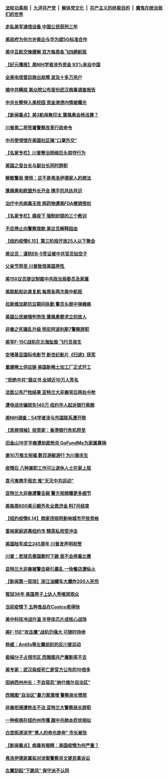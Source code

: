 

####  [法轮功真相](../../../../basic/blob/master/README.md?t=06161431) &nbsp;|&nbsp; [九评共产党](../../../../9ping.md/blob/master/README.md?t=06161431) &nbsp;|&nbsp; [解体党文化](../../../../jtdwh.md/blob/master/README.md?t=06161431)  &nbsp;|&nbsp; [共产主义的终极目的](../../../../gczydzjmd.md/blob/master/README.md?t=06161431) &nbsp;|&nbsp; [魔鬼在统治我们的世界](../../../../mgztzwmdsj.md/blob/master/README.md?t=06161431) 

#### [走私美军通信设备 中国公民获刑三年](../pages/nsc412/n12188451.md?t=06161431) 

#### [美政府为何允许美企与华为就5G标准合作](../pages/nsc412/n12188439.md?t=06161431) 

#### [美中互航交锋缓解 双方每周各飞四趟航班](../pages/nsc412/n12188417.md?t=06161431) 

#### [【纪元播报】美NIH学者涉外资金 93%来自中国](../pages/nsc412/n12188182.md?t=06161431) 

#### [全美电信营运商出故障 波及十多万用户](../pages/nsc412/n12188460.md?t=06161431) 

#### [揭中共瞒疫 美众院公布首份武汉病毒调查报告](../pages/nsc412/n12188209.md?t=06161431) 

#### [中共长臂伸入美校园 资金渗透内情被曝光](../pages/nsc412/n12188026.md?t=06161431) 

#### [【新闻看点】美3航母聚印太 蓬佩奥会杨洁篪？](../pages/nsc412/n12187943.md?t=06161431) 

#### [川普周二将签署警察改革行政命令](../pages/nsc412/n12188103.md?t=06161431) 

#### [中共使领馆在美国社区搞“口罩外交”](../pages/nsc412/n12188010.md?t=06161431) 

#### [【名家专栏】川普整治网络巨头掠夺行为](../pages/nsc412/n12185768.md?t=06161431) 

#### [美国之音台长与副台长同时辞职](../pages/nsc412/n12187933.md?t=06161431) 

#### [解散警局 律师：这不是弗洛伊德家人的想法](../pages/nsc412/n12187751.md?t=06161431) 

#### [蓬佩奥和欧盟外长开会 携手抗共达共识](../pages/nsc412/n12187801.md?t=06161431) 

#### [治疗中共病毒无效 两药物遭美FDA撤销授权](../pages/nsc412/n12187835.md?t=06161431) 

#### [【名家专栏】瘟疫下 强制封锁的三个教训](../pages/nsc412/n12185737.md?t=06161431) 

#### [不应停止向警察拨款 美议员解释因由](../pages/nsc412/n12187698.md?t=06161431) 

#### [【纽约疫情6.15】第三阶段开放25人以下聚会](../pages/nsc412/n12186818.md?t=06161431) 

#### [美议员：谨防EB-5签证被中共官员钻空子](../pages/nsc412/n12187613.md?t=06161431) 

#### [父亲节将至 川普致信美国男性 ](../pages/nsc412/n12187450.md?t=06161431) 

#### [美150议员提议制裁中共政治局委员及家属](../pages/nsc412/n12187376.md?t=06161431) 

#### [美联航和达美复航 每周各两次美中航班](../pages/nsc412/n12187419.md?t=06161431) 

#### [拉斯维加斯抗议期间执勤 警员头部中弹瘫痪](../pages/nsc412/n12187373.md?t=06161431) 

#### [美国公民被俄判劳改 蓬佩奥要求立刻放人](../pages/nsc412/n12187313.md?t=06161431) 

#### [非裔之死骚乱升级 明尼阿波利斯7警察辞职](../pages/nsc412/n12186866.md?t=06161431) 

#### [美军F-15C战机在北海坠毁 飞行员丧生](../pages/nsc412/n12186930.md?t=06161431) 

#### [安塔基亚国际电影节 新世纪影片《归途》获奖](../pages/nsc412/n12186136.md?t=06161431) 

#### [重建稀土供应链 美国新稀土加工厂正式开工](../pages/nsc412/n12186646.md?t=06161431) 

#### [“拒绝中共”倡议书 全球近10万人签名](../pages/nsc412/n12185407.md?t=06161431) 

#### [法医公布尸检结果 亚特兰大非裔背后两处中枪](../pages/nsc412/n12186239.md?t=06161431) 

#### [遭电话诈骗损失140万 纽约华人起诉银行索赔](../pages/nsc412/n12186037.md?t=06161431) 

#### [美NIH调查：54学者涉与外国联系遭开除](../pages/nsc412/n12185993.md?t=06161431) 

#### [【思想领袖】投资家：香港银行危机将至](../pages/nsc412/n12115486.md?t=06161431) 

#### [旧金山19岁华裔遭劫匪枪杀 GoFundMe为家属募捐](../pages/nsc412/n12185776.md?t=06161431) 

#### [逾10万推文祝福 数百游艇游行 为川普庆生](../pages/nsc412/n12185536.md?t=06161431) 

#### [疫情后 八种兼职工作可让退休人士在家上班](../pages/nsc412/n12171685.md?t=06161431) 

#### [袁弓夷携手班农 推“天灭中共运动”](../pages/nsc412/n12185396.md?t=06161431) 

#### [亚特兰大非裔遭警击毙 警方视频曝更多细节](../pages/nsc412/n12185356.md?t=06161431) 

#### [美每周600美元额外失业救济金 料7月结束](../pages/nsc412/n12185300.md?t=06161431) 

#### [【纽约疫情6.14】商家违规将影响城市开放资格](../pages/nsc412/n12184545.md?t=06161431) 

#### [富裕家庭逃离纽约市 精英私校受冲击](../pages/nsc412/n12185064.md?t=06161431) 

#### [美国陆军成立245周年 川普发声明祝贺](../pages/nsc412/n12185158.md?t=06161431) 

#### [川普：若球员奏国歌时下跪 我不会再看比赛](../pages/nsc412/n12185041.md?t=06161431) 

#### [亚特兰大非裔被警击毙引暴乱 一快餐店遭纵火](../pages/nsc412/n12184894.md?t=06161431) 

#### [【新闻第一现场】浙江油罐车大爆炸200人死伤](../pages/nsc412/n12184671.md?t=06161431) 

#### [冤狱36年 美国男子上达人秀唱哭观众](../pages/nsc412/n12184431.md?t=06161431) 

#### [当前疫情下 五种食品在Costco卖得快](../pages/nsc412/n12174388.md?t=06161431) 

#### [美中科技冷战升温 半导体芯片成核心战场](../pages/nsc412/n12169390.md?t=06161431) 

#### [美F-15E“攻击鹰”战机仍强大 可随时待命](../pages/nsc412/n12183518.md?t=06161431) 

#### [杨威：Antifa等左翼组织的反川普运动](../pages/nsc412/n12184121.md?t=06161431) 

#### [极端分子占领市区 西雅图共产魔影挥不去](../pages/nsc412/n12184048.md?t=06161431) 

#### [美专家：武汉染疫死亡是官方公布的10倍多](../pages/nsc412/n12184059.md?t=06161431) 

#### [田纳西州州长：不会容忍“纳什维尔自治区”](../pages/nsc412/n12183881.md?t=06161431) 

#### [西雅图“自治区”暴力案激增 警察局长愤怒](../pages/nsc412/n12183782.md?t=06161431) 

#### [非裔拒捕遭枪击不治 亚特兰大警察局长辞职](../pages/nsc412/n12183958.md?t=06161431) 

#### [一种疾病在纽约州传播 跟中共肺炎症状相似](../pages/nsc412/n12183845.md?t=06161431) 

#### [白宫街道涂字“黑人的命也是命” 市长被告](../pages/nsc412/n12181899.md?t=06161431) 

#### [【新闻看点】病毒有眼睛：美国疫情为何严重？](../pages/nsc412/n12183562.md?t=06161431) 

#### [弗洛伊德家属拟对涉案警察肖文提民事诉讼](../pages/nsc412/n12183768.md?t=06161431) 

#### [左翼刮起“下跪风” 保守派不认同](../pages/nsc412/n12183670.md?t=06161431) 

